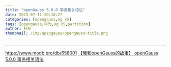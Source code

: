 ```yaml
---
title: "openGauss 5.0.0 事务相关语法"
date: 2023-07-11 20:10:27
categories: [opengauss,og v5]
tags: [opengauss,华为,og v5,partition]
author: 秋秋
thumbnail: /img/opengauss/opengauss-title.png
---
```



---
https://www.modb.pro/db/658001
[【我和openGauss的故事】 openGauss 5.0.0 事务相关语法](https://mp.weixin.qq.com/s?__biz=MzIyMDE3ODk1Nw==&mid=2247510760&idx=2&sn=200bad7738043ac6a9b8603bee56fa09)
